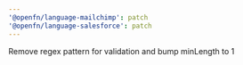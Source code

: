 ```yaml
---
'@openfn/language-mailchimp': patch
'@openfn/language-salesforce': patch
---
```


Remove regex pattern for validation and bump minLength to 1
